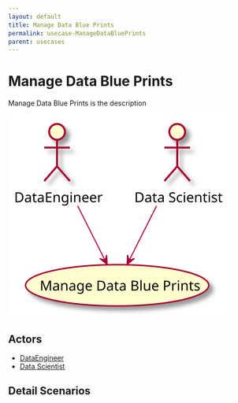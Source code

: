 ```yaml
---
layout: default
title: Manage Data Blue Prints
permalink: usecase-ManageDataBluePrints
parent: usecases
---
```


# Manage Data Blue Prints

Manage Data Blue Prints is the description

![Activities Diagram](./activities.svg)

## Actors

* [DataEngineer](actor-dataengineer)
* [Data Scientist](actor-datascientist)


## Detail Scenarios


  

